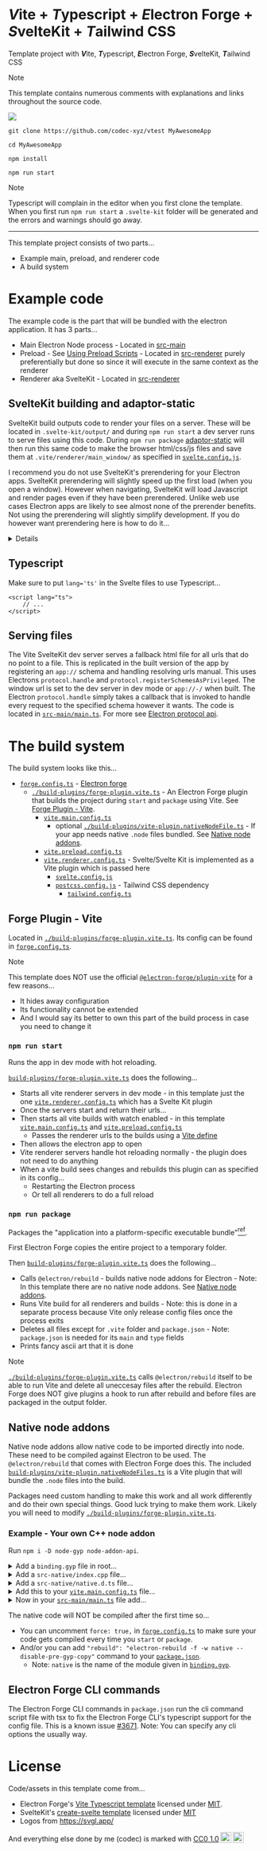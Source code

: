 # ***V***ite + ***T***ypescript + ***E***lectron Forge + ***S***velteKit + ***T***ailwind CSS

Template project with ***V***ite, ***T***ypescript, ***E***lectron Forge, ***S***velteKit, ***T***ailwind CSS

> [!Note]
>
> This template contains numerous comments with explanations and links throughout the source code.

![](readme001.png)

```
git clone https://github.com/codec-xyz/vtest MyAwesomeApp

cd MyAwesomeApp

npm install

npm run start
```

> [!Note]
>
> Typescript will complain in the editor when you first clone the template. When you first run `npm run start` a `.svelte-kit` folder will be generated and the errors and warnings should go away.

---

This template project consists of two parts...
- Example main, preload, and renderer code
- A build system

# Example code

The example code is the part that will be bundled with the electron application. It has 3 parts...

- Main Electron Node process - Located in [src-main](./src-main/)
- Preload - See [Using Preload Scripts](https://www.electronjs.org/docs/latest/tutorial/tutorial-preload) - Located in [src-renderer](./src-renderer/) purely preferentially but done so since it will execute in the same context as the renderer
- Renderer aka SvelteKit - Located in [src-renderer](./src-renderer/)

## SvelteKit building and adaptor-static

SvelteKit build outputs code to render your files on a server. These will be located in `.svelte-kit/output/` and during `npm run start` a dev server runs to serve files using this code. During `npm run package` [adaptor-static](https://kit.svelte.dev/docs/adapter-static) will then run this same code to make the browser html/css/js files and save them at `.vite/renderer/main_window/` as specified in [`svelte.config.js`](svelte.config.js).

I recommend you do not use SvelteKit's prerendering for your Electron apps. SvelteKit prerendering will slightly speed up the first load (when you open a window). However when navigating, SvelteKit will load Javascript and render pages even if they have been prerendered. Unlike web use cases Electron apps are likely to see almost none of the prerender benefits. Not using the prerendering will slightly simplify development. If you do however want prerendering here is how to do it...

<details>
These two options placed in `+layout.ts` or `+page.ts` files tell adapter-static how to render the files...

```
export const prerender = false;
export const ssr = false;
```

> [!Note]
>
> For adaptor-static keep the values the same, so either both true or both false.

- `prerender` - weather or not adapter-static will output an html file for this page
- `ssr` - weather or no adapter-static will prerender the page aka: false = blank page (and browser js to render the page)

Values of `prerender = false` and `ssr = false` means no html file is output for the this page. It will work as an [SPA (Single Page Application)](https://kit.svelte.dev/docs/single-page-apps) where this or any other page that are not present will use the fallback page `200.html` which is specified to adapter-static in `svelte.config.js`.

Values of `prerender = true` and `ssr = true` will prerender the page at build time and output an html file. One that is not blank. Reactivity, event handlers, and all other svelte features will still work. However this is prerendered during build time meaning no Electron feature and some other features will not be present. For example, state cannot be dependent on preferred color theme or window size. Use this to detect browser vs prerender...
```
import { browser } from '$app/environment';
if(browser) { ... }
```
</details>

## Typescript

Make sure to put `lang='ts'` in the Svelte files to use Typescript...
```svelte
<script lang="ts">
	// ...
</script>
```

## Serving files

The Vite SvelteKit dev server serves a fallback html file for all urls that do no point to a file. This is replicated in the built version of the app by registering an `app://` schema and handling resolving urls manual. This uses Electrons `protocol.handle` and `protocol.registerSchemesAsPrivileged`. The window url is set to the dev server in dev mode or `app://-/` when built. The Electron `protocol.handle` simply takes a callback that is invoked to handle every request to the specified schema however it wants. The code is located in [`src-main/main.ts`](./src-main/main.ts). For more see [Electron protocol api](https://www.electronjs.org/docs/latest/api/protocol).

# The build system

The build system looks like this...

- [`forge.config.ts`](./forge.config.ts) - [Electron forge](https://www.electronforge.io/)
	- [`./build-plugins/forge-plugin.vite.ts`](./build-plugins/forge-plugin.vite.ts) - An Electron Forge plugin that builds the project during `start` and `package` using Vite. See [Forge Plugin - Vite](#forge-plugin---vite).
		- [`vite.main.config.ts`](./vite.main.config.ts)
			- optional [`./build-plugins/vite-plugin.nativeNodeFile.ts`](./build-plugins/vite-plugin.nativeNodeFile.ts) - If your app needs native `.node` files bundled. See [Native node addons](#native-node-addons).
		- [`vite.preload.config.ts`](./vite.preload.config.ts)
		- [`vite.renderer.config.ts`](./vite.renderer.config.ts) - Svelte/Svelte Kit is implemented as a Vite plugin which is passed here
			- [`svelte.config.js`](./svelte.config.js)
			- [`postcss.config.js`](./postcss.config.js) - Tailwind CSS dependency
				- [`tailwind.config.ts`](./tailwind.config.ts)

## Forge Plugin - Vite

Located in [`./build-plugins/forge-plugin.vite.ts`](./build-plugins/forge-plugin.vite.ts). Its config can be found in [`forge.config.ts`](./forge.config.ts).

> [!NOTE]
> This template does NOT use the official [`@electron-forge/plugin-vite`](https://www.npmjs.com/package/@electron-forge/plugin-vite) for a few reasons...
>
> - It hides away configuration
> - Its functionality cannot be extended
> - And I would say its better to own this part of the build process in case you need to change it

### `npm run start`

Runs the app in dev mode with hot reloading.

[`build-plugins/forge-plugin.vite.ts`](./build-plugins/forge-plugin.vite.ts) does the following...

- Starts all vite renderer servers in dev mode - in this template just the one [`vite.renderer.config.ts`](./vite.renderer.config.ts) which has a Svelte Kit plugin
- Once the servers start and return their urls...
- Then starts all vite builds with watch enabled - in this template [`vite.main.config.ts`](./vite.main.config.ts) and [`vite.preload.config.ts`](./vite.preload.config.ts)
	- Passes the renderer urls to the builds using a [Vite define](https://vite.dev/config/shared-options.html#define)
- Then allows the electron app to open
- Vite renderer servers handle hot reloading normally - the plugin does not need to do anything
- When a vite build sees changes and rebuilds this plugin can as specified in its config...
	- Restarting the Electron process
	- Or tell all renderers to do a full reload

### `npm run package`

Packages the "application into a platform-specific executable bundle"[<sup>ref</sup>](https://www.electronforge.io/cli).

First Electron Forge copies the entire project to a temporary folder.

Then [`build-plugins/forge-plugin.vite.ts`](./build-plugins/forge-plugin.vite.ts) does the following...

- Calls `@electron/rebuild` - builds native node addons for Electron - Note: In this template there are no native node addons. See [Native node addons](#native-node-addons).
- Runs Vite build for all renderers and builds - Note: this is done in a separate process because Vite only release config files once the process exits
- Deletes all files except for `.vite` folder and `package.json` - Note: `package.json` is needed for its `main` and `type` fields
- Prints fancy ascii art that it is done


> [!NOTE]
>
> [`./build-plugins/forge-plugin.vite.ts`](./build-plugins/forge-plugin.vite.ts) calls `@electron/rebuild` itself to be able to run Vite and delete all uneccesay files after the rebuild. Electron Forge does NOT give plugins a hook to run after rebuild and before files are packaged in the output folder.


## Native node addons

Native node addons allow native code to be imported directly into node. These need to be compiled against Electron to be used. The `@electron/rebuild` that comes with Electron Forge does this. The included [`build-plugins/vite-plugin.nativeNodeFiles.ts`](./build-plugins/vite-plugin.nativeNodeFiles.ts) is a Vite plugin that will bundle the `.node` files into the build.

Packages need custom handling to make this work and all work differently and do their own special things. Good luck trying to make them work. Likely you will need to modify [`./build-plugins/forge-plugin.vite.ts`](./build-plugins/forge-plugin.vite.ts).

### Example - Your own C++ node addon

Run `npm i -D node-gyp node-addon-api`.

<details>
<summary>Add a <code>binding.gyp</code> file in root...</summary>

```
{
	"targets": [{
		"target_name": "native",
		"sources": [ "src-native/index.cpp" ],
		"include_dirs": ["<!@(node -p \"require('node-addon-api').include\")"],
		"dependencies": ["<!(node -p \"require('node-addon-api').gyp\")"],
		"cflags!": [ "-fno-exceptions" ],
		"cflags_cc!": [ "-fno-exceptions" ],
		"xcode_settings": {
		"GCC_ENABLE_CPP_EXCEPTIONS": "YES",
		"CLANG_CXX_LIBRARY": "libc++",
			"MACOSX_DEPLOYMENT_TARGET": "10.7"
		},
		"msvs_settings": {
			"VCCLCompilerTool": { "ExceptionHandling": 1 },
		},
		"conditions": [
			["OS=='mac'", {
				"defines": [ "MAC_OS" ],
				"cflags+": ["-fvisibility=hidden"],
				"xcode_settings": {
					"GCC_SYMBOLS_PRIVATE_EXTERN": "YES", # -fvisibility=hidden
				}
			}],
			["OS=='win'", {
				"defines": [ "WINDOWS_OS" ]
			}]
		]
	}]
}
```

</details>

<details>
<summary>Add a <code>src-native/index.cpp</code> file...</summary>

```cpp
#define NODE_API_NO_EXTERNAL_BUFFERS_ALLOWED 

#include <napi.h>
#include <iostream>

Napi::Value helloWorld(const Napi::CallbackInfo& info) {
	Napi::Env env = info.Env();
	
	std::cout << "C++: Hello" << std::endl;

	return Napi::String::New(env, "World");
}

Napi::Object init(Napi::Env env, Napi::Object exports) {
	exports.Set(Napi::String::New(env, "helloWorld"), Napi::Function::New(env, helloWorld));
	return exports;
}

NODE_API_MODULE(addon, init);
```

</details>

<details>
<summary>Add a <code>src-native/native.d.ts</code> file...</summary>

```typescript
declare const native: {
	helloWorld: () => string,
};

export default native;
```

</details>

<details>
<summary>Add this to your <a href='./vite.main.config.ts'><code>vite.main.config.ts</code></a> file...</summary>

```typescript
//...
import { nativeNodeFile } from './build-plugins/vite-plugin.nativeNodeFile';

export default defineConfig({
	//...
	plugins: [
		nativeNodeFile([{
			// Location of the type definition file. Whenever this is imported this plugin
			// will replace the import with an import of the `.node` file.
			import: './src-native/native',
			// Source location of the built `.node` file.
			built: './build/Release/native.node',
			// Location to put the `.node` file relative to output bundle.
			includePath: '../bin/native.node'
		}]),
	],
	//...
});
```

</details>

<details>
<summary>Now in your <a href='./src-main/main.ts'><code>src-main/main.ts</code></a> file add...</summary>

```typescript
import native from '../src-native/native';
console.log('Javascript:', native.helloWorld());
```

</details>

The native code will NOT be compiled after the first time so...
- You can uncomment `force: true,` in [`forge.config.ts`](./forge.config.ts) to make sure your code gets compiled every time you `start` or `package`.
- And/or you can add `"rebuild": "electron-rebuild -f -w native --disable-pre-gyp-copy"` command to your [`package.json`](./package.json).
	- Note: `native` is the name of the module given in [`binding.gyp`](./binding.gyp).

## Electron Forge CLI commands

The Electron Forge CLI commands in `package.json` run the cli command script file with tsx to fix the Electron Forge CLI's typescript support for the config file. This is a known issue [#3671](https://github.com/electron/forge/issues/3671). Note: You can specify any cli options the usually way.

# License

Code/assets in this template come from...
- Electron Forge's [Vite Typescript template](https://github.com/electron/forge/tree/main/packages/template/vite-typescript) licensed under [MIT](https://github.com/electron/forge/blob/main/LICENSE).
- SvelteKit's [create-svelte template](https://github.com/sveltejs/kit/tree/main/packages/create-svelte) licensed under [MIT](https://github.com/sveltejs/kit/blob/main/LICENSE)
- Logos from https://svgl.app/

And everything else done by <span property="cc:attributionName">me (codec)</span> is marked with <a href="https://creativecommons.org/publicdomain/zero/1.0/" target="_blank" rel="license noopener noreferrer" style="display:inline-block;">CC0 1.0<img style="height:22px!important;margin-left:3px;vertical-align:text-bottom;" src="https://mirrors.creativecommons.org/presskit/icons/cc.svg" alt=""><img style="height:22px!important;margin-left:3px;vertical-align:text-bottom;" src="https://mirrors.creativecommons.org/presskit/icons/zero.svg" alt=""></a>